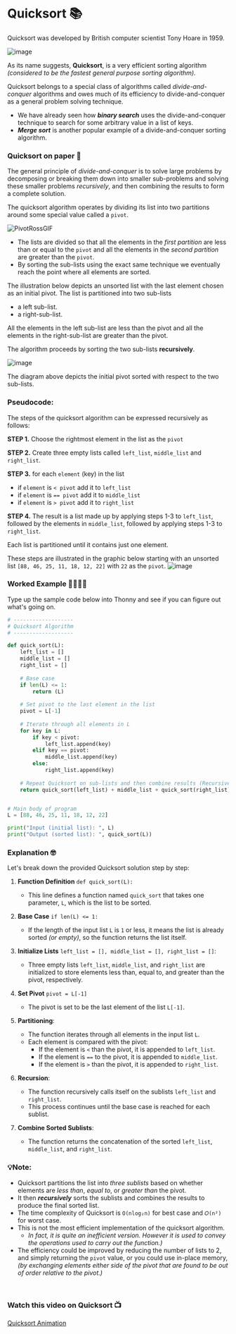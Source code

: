 # Quicksort 📚 

Quicksort was developed by British computer scientist Tony Hoare in 1959. 

![image](https://github.com/ross-bish/Algorithms/assets/83789503/15289682-58bc-4041-b5ad-ab2477cc4796)

As its name suggests, **Quicksort**, is a very efficient sorting algorithm _(considered to be the fastest general purpose sorting algorithm)._ 

Quicksort belongs to a special class of algorithms called _divide-and-conquer_ algorithms and owes much of its efficiency to divide-and-conquer as a general problem solving technique. 

- We have already seen how _**binary search**_ uses the divide-and-conquer technique to search for some arbitrary value in a list of keys.
- _**Merge sort**_ is another popular example of a divide-and-conquer sorting algorithm.

### Quicksort on paper 📝
The general principle of _divide-and-conquer_ is to solve large problems by decomposing or breaking them down into smaller sub-problems and solving these smaller problems _recursively_, and then combining the results to form a complete solution.

The quicksort algorithm operates by dividing its list into two partitions around some special value called a ``pivot``. 

![PivotRossGIF](https://github.com/ross-bish/Algorithms/assets/83789503/2a806d00-4b62-4416-8a84-2512d9712933)

- The lists are divided so that all the elements in the _first partition_ are less than or equal to the ``pivot`` and all the elements in the _second partition_ are greater than the ``pivot``.
- By sorting the sub-lists using the exact same technique we eventually reach the point where all elements are sorted.

The illustration below depicts an unsorted list with the last element chosen as an initial pivot. 
The list is partitioned into two sub-lists 
  - a left sub-list.
  - a right-sub-list.

All the elements in the left sub-list are less than the pivot and all the elements in the right-sub-list are greater than the pivot. 

The algorithm proceeds by sorting the two sub-lists **recursively**.

![image](https://github.com/ross-bish/Algorithms/assets/83789503/4ae66793-0186-4f0a-a761-b69023507d99)

The diagram above depicts the initial pivot sorted with respect to the two sub-lists.

### Pseudocode:
The steps of the quicksort algorithm can be expressed recursively as follows:

**STEP 1.** Choose the rightmost element in the list as the ``pivot``

**STEP 2.** Create three empty lists called ``left_list``, ``middle_list`` and ``right_list``.

**STEP 3.** for each ``element`` (key) in the list
  - if ``element`` is ``< pivot`` add it to ``left_list``
  - if ``element`` is ``== pivot`` add it to ``middle_list``
  - if ``element`` is ``> pivot`` add it to ``right_list``
 
**STEP 4.** The result is a list made up by applying steps 1-3 to ``left_list``, followed by the elements in ``middle_list``, followed by applying steps 1-3 to ``right_list``.


Each list is partitioned until it contains just one element. 

These steps are illustrated in the graphic below starting with an unsorted list ``[88, 46, 25, 11, 18, 12, 22]`` with ``22`` as the ``pivot``.
![image](https://github.com/ross-bish/Algorithms/assets/83789503/bd882709-6876-4a78-b566-a09a90bdf48c)

### Worked Example 👨🏽‍💻📝
Type up the sample code below into Thonny and see if you can figure out what's going on.

````python
# -------------------
# Quicksort Algorithm
# -------------------

def quick_sort(L):
    left_list = []
    middle_list = []
    right_list = []
    
    # Base case
    if len(L) <= 1:
        return (L)
    
    # Set pivot to the last element in the list
    pivot = L[-1]
    
    # Iterate through all elements in L
    for key in L:
        if key < pivot:
            left_list.append(key)
        elif key == pivot:
            middle_list.append(key)
        else:
            right_list.append(key)
    
    # Repeat Quicksort on sub-lists and then combine results (Recursive call)
    return quick_sort(left_list) + middle_list + quick_sort(right_list)


# Main body of program
L = [88, 46, 25, 11, 18, 12, 22]

print("Input (initial list): ", L)
print("Output (sorted list): ", quick_sort(L))
````

### Explanation 🤓
Let's break down the provided Quicksort solution step by step:

1. **Function Definition** `def quick_sort(L):`
   - This line defines a function named `quick_sort` that takes one parameter, `L`, which is the list to be sorted.

2. **Base Case** `if len(L) <= 1:`
   - If the length of the input list `L` is `1` or less, it means the list is already sorted _(or empty)_, so the function returns the list itself.

3. **Initialize Lists** `left_list = [], middle_list = [], right_list = []`:
   - Three empty lists `left_list`, `middle_list`, and `right_list` are initialized to store elements less than, equal to, and greater than the pivot, respectively.

4. **Set Pivot** `pivot = L[-1]`
   - The pivot is set to be the last element of the list `L[-1]`.

5. **Partitioning**:
   - The function iterates through all elements in the input list `L`.
   - Each element is compared with the pivot:
     - If the element is `<` than the pivot, it is appended to `left_list`.
     - If the element is `==` to the pivot, it is appended to `middle_list`.
     - If the element is `>` than the pivot, it is appended to `right_list`.

6. **Recursion**:
   - The function recursively calls itself on the sublists `left_list` and `right_list`.
   - This process continues until the base case is reached for each sublist.

7. **Combine Sorted Sublists**:
   - The function returns the concatenation of the sorted `left_list`, `middle_list`, and `right_list`.

### 💡Note:
- Quicksort partitions the list into _three sublists_ based on whether elements are _less than_, _equal to_, or _greater than_ the pivot.
- It then _**recursively**_ sorts the sublists and combines the results to produce the final sorted list.
- The time complexity of Quicksort is `O(nlog₂n)` for best case and `𝑂(n²)` for worst case.
- This is not the most efficient implementation of the quicksort algorithm.
  - _In fact, it is quite an inefficient version. However it is used to convey the operations used to carry out the function.)_
- The efficiency could be improved by reducing the number of lists to 2, and simply returning the `pivot` value, or you could use in-place memory, _(by exchanging elements either side of the pivot that are found to be out of order relative to the pivot.)_

<br>

### Watch this video on Quicksort 📺
[Quicksort Animation](https://youtube.com/shorts/4yNcyJ_CeM4?si=VGcEL6alkNd3b_H4)
